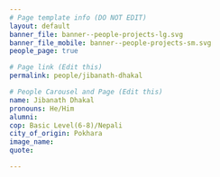 ```yaml
---
# Page template info (DO NOT EDIT)
layout: default
banner_file: banner--people-projects-lg.svg
banner_file_mobile: banner--people-projects-sm.svg
people_page: true

# Page link (Edit this)
permalink: people/jibanath-dhakal

# People Carousel and Page (Edit this)
name: Jibanath Dhakal
pronouns: He/Him
alumni: 
cop: Basic Level(6-8)/Nepali
city_of_origin: Pokhara
image_name: 
quote: 

---
```

